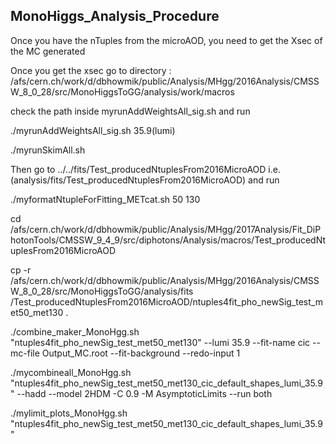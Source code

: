 MonoHiggs_Analysis_Procedure
-----------------------------------------------------------------------------------------------------------------------------

Once you have the nTuples from the microAOD, you need to get the Xsec of the MC generated

Once you get the xsec go to directory : /afs/cern.ch/work/d/dbhowmik/public/Analysis/MHgg/2016Analysis/CMSSW_8_0_28/src/MonoHiggsToGG/analysis/work/macros

check the path inside myrunAddWeightsAll_sig.sh and run

./myrunAddWeightsAll_sig.sh 35.9(lumi)

./myrunSkimAll.sh

Then go to ../../fits/Test_producedNtuplesFrom2016MicroAOD i.e. (analysis/fits/Test_producedNtuplesFrom2016MicroAOD) and run

./myformatNtupleForFitting_METcat.sh 50 130

cd /afs/cern.ch/work/d/dbhowmik/public/Analysis/MHgg/2017Analysis/Fit_DiPhotonTools/CMSSW_9_4_9/src/diphotons/Analysis/macros/Test_producedNtuplesFrom2016MicroAOD

cp -r /afs/cern.ch/work/d/dbhowmik/public/Analysis/MHgg/2016Analysis/CMSSW_8_0_28/src/MonoHiggsToGG/analysis/fits /Test_producedNtuplesFrom2016MicroAOD/ntuples4fit_pho_newSig_test_met50_met130 .

./combine_maker_MonoHgg.sh "ntuples4fit_pho_newSig_test_met50_met130" --lumi 35.9 --fit-name cic --mc-file Output_MC.root --fit-background --redo-input 1

./mycombineall_MonoHgg.sh "ntuples4fit_pho_newSig_test_met50_met130_cic_default_shapes_lumi_35.9" --hadd --model 2HDM -C 0.9 -M AsymptoticLimits --run both

./mylimit_plots_MonoHgg.sh "ntuples4fit_pho_newSig_test_met50_met130_cic_default_shapes_lumi_35.9"
